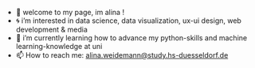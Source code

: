 - 🦕 welcome to my page, im alina !
- 🌀 i’m interested in data science, data visualization, ux-ui design, web development & media
- 🌱 i’m currently learning how to advance my python-skills and machine learning-knowledge at uni
- 📫 How to reach me: alina.weidemann@study.hs-duesseldorf.de

<!---
heyitsalina/heyitsalina is a ✨ special ✨ repository because its `README.md` (this file) appears on your GitHub profile.
You can click the Preview link to take a look at your changes.
--->
